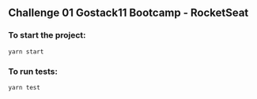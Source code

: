 ## Challenge 01 Gostack11 Bootcamp - RocketSeat

### To start the project:

`yarn start`

### To run tests:

`yarn test`
